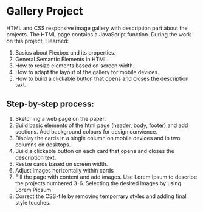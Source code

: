 # Gallery Project
HTML and CSS responsive image gallery with description part about the projects. The HTML page contains a JavaScript function. During the work on this project, I learned:

1. Basics about Flexbox and its properties.
2. General Semantic Elements in HTML.
3. How to resize elements based on screen width.
4. How to adapt the layout of the gallery for mobile devices.
5. How to build a clickable button that opens and closes the description text.

## Step-by-step process:
1. Sketching a web page on the paper. 
2. Build basic elements of the html page (header, body, footer) and add sections. Add background colours for design convience.
3. Display the cards in a single column on mobile devices and in two columns on desktops.
4. Build a clickable button on each card that opens and closes the description text.
5. Resize cards based on screen width.
6. Adjust images horizontally within cards
7. Fill the page with content and add images.
Use Lorem Ipsum to descripe the projects numbered 3-6. Selecting the desired images by using Lorem Picsum. 
8. Correct the CSS-file by removing temporrary styles and adding final style touches.
